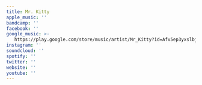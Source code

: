 ```yaml
---
title: Mr. Kitty
apple_music: ''
bandcamp: ''
facebook: ''
google_music: >-
   https://play.google.com/store/music/artist/Mr_Kitty?id=Afv5ep3yxslbjeksf3usr7dvq2i
instagram: ''
soundcloud: ''
spotify: ''
twitter: ''
website: ''
youtube: ''
---
```

